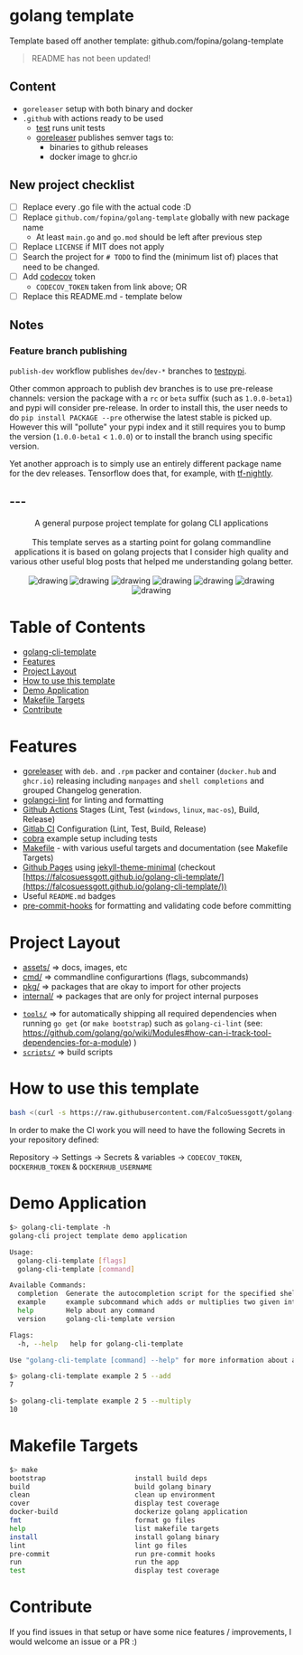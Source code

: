 # golang template

Template based off another template: github.com/fopina/golang-template

> README has not been updated!

## Content

* `goreleaser` setup with both binary and docker
* `.github` with actions ready to be used
    * [test](.github/workflows/test.yml) runs unit tests
    * [goreleaser](.github/workflows/goreleaser.yml) publishes semver tags to:
      * binaries to github releases
      * docker image to ghcr.io

## New project checklist

* [ ] Replace every .go file with the actual code :D
* [ ] Replace `github.com/fopina/golang-template` globally with new package name
    * At least `main.go` and `go.mod` should be left after previous step
* [ ] Replace `LICENSE` if MIT does not apply
* [ ] Search the project for `# TODO` to find the (minimum list of) places that need to be changed.
* [ ] Add [codecov](https://app.codecov.io/github/fopina/) token
    * `CODECOV_TOKEN` taken from link above; OR
* [ ] Replace this README.md - template below

## Notes

### Feature branch publishing

`publish-dev` workflow publishes `dev`/`dev-*` branches to [testpypi](https://test.pypi.org).

Other common approach to publish dev branches is to use pre-release channels: version the package with a `rc` or `beta` suffix (such as `1.0.0-beta1`) and pypi will consider pre-release. In order to install this, the user needs to do `pip install PACKAGE --pre` otherwise the latest stable is picked up.  
However this will "pollute" your pypi index and it still requires you to bump the version (`1.0.0-beta1` < `1.0.0`) or to install the branch using specific version.

Yet another approach is to simply use an entirely different package name for the dev releases. Tensorflow does that, for example, with [tf-nightly](https://pypi.org/project/tf-nightly/).

## ---

<div align="center">
A general purpose project template for golang CLI applications
<br>
<br>
This template serves as a starting point for golang commandline applications it is based on golang projects that I consider high quality and various other useful blog posts that helped me understanding golang better.
<br>
<br>
<img src="https://github.com/fopina/golang-template/actions/workflows/test.yml/badge.svg" alt="drawing"/>
<img src="https://github.com/fopina/golang-template/actions/workflows/lint.yml/badge.svg" alt="drawing"/>
<img src="https://pkg.go.dev/badge/github.com/fopina/golang-template.svg" alt="drawing"/>
<img src="https://codecov.io/gh/FalcoSuessgott/golang-cli-template/branch/main/graph/badge.svg" alt="drawing"/>
<img src="https://img.shields.io/github/v/release/FalcoSuessgott/golang-cli-template" alt="drawing"/>
<img src="https://img.shields.io/docker/pulls/falcosuessgott/golang-cli-template" alt="drawing"/>
<img src="https://img.shields.io/github/downloads/FalcoSuessgott/golang-cli-template/total.svg" alt="drawing"/>
</div>

# Table of Contents
<!--ts-->
   * [golang-cli-template](#golang-cli-template)
   * [Features](#features)
   * [Project Layout](#project-layout)
   * [How to use this template](#how-to-use-this-template)
   * [Demo Application](#demo-application)
   * [Makefile Targets](#makefile-targets)
   * [Contribute](#contribute)

<!-- Added by: morelly_t1, at: Tue 10 Aug 2021 08:54:24 AM CEST -->

<!--te-->

# Features
- [goreleaser](https://goreleaser.com/) with `deb.` and `.rpm` packer and container (`docker.hub` and `ghcr.io`) releasing including `manpages` and `shell completions` and grouped Changelog generation.
- [golangci-lint](https://golangci-lint.run/) for linting and formatting
- [Github Actions](.github/worflows) Stages (Lint, Test (`windows`, `linux`, `mac-os`), Build, Release) 
- [Gitlab CI](.gitlab-ci.yml) Configuration (Lint, Test, Build, Release)
- [cobra](https://cobra.dev/) example setup including tests
- [Makefile](Makefile) - with various useful targets and documentation (see Makefile Targets)
- [Github Pages](_config.yml) using [jekyll-theme-minimal](https://github.com/pages-themes/minimal) (checkout [https://falcosuessgott.github.io/golang-cli-template/](https://falcosuessgott.github.io/golang-cli-template/))
- Useful `README.md` badges
- [pre-commit-hooks](https://pre-commit.com/) for formatting and validating code before committing

# Project Layout
* [assets/](https://pkg.go.dev/github.com/fopina/golang-template/assets) => docs, images, etc
* [cmd/](https://pkg.go.dev/github.com/fopina/golang-template/cmd)  => commandline configurartions (flags, subcommands)
* [pkg/](https://pkg.go.dev/github.com/fopina/golang-template/pkg)  => packages that are okay to import for other projects
* [internal/](https://pkg.go.dev/github.com/fopina/golang-template/pkg)  => packages that are only for project internal purposes
- [`tools/`](tools/) => for automatically shipping all required dependencies when running `go get` (or `make bootstrap`) such as `golang-ci-lint` (see: https://github.com/golang/go/wiki/Modules#how-can-i-track-tool-dependencies-for-a-module)
)
- [`scripts/`](scripts/) => build scripts 

# How to use this template
```sh
bash <(curl -s https://raw.githubusercontent.com/FalcoSuessgott/golang-cli-template/master/install.sh)
```

In order to make the CI work you will need to have the following Secrets in your repository defined:

Repository  -> Settings -> Secrets & variables -> `CODECOV_TOKEN`, `DOCKERHUB_TOKEN` & `DOCKERHUB_USERNAME`

# Demo Application

```sh
$> golang-cli-template -h
golang-cli project template demo application

Usage:
  golang-cli-template [flags]
  golang-cli-template [command]

Available Commands:
  completion  Generate the autocompletion script for the specified shell
  example     example subcommand which adds or multiplies two given integers
  help        Help about any command
  version     golang-cli-template version

Flags:
  -h, --help   help for golang-cli-template

Use "golang-cli-template [command] --help" for more information about a command.
```

```sh
$> golang-cli-template example 2 5 --add
7

$> golang-cli-template example 2 5 --multiply
10
```

# Makefile Targets
```sh
$> make
bootstrap                      install build deps
build                          build golang binary
clean                          clean up environment
cover                          display test coverage
docker-build                   dockerize golang application
fmt                            format go files
help                           list makefile targets
install                        install golang binary
lint                           lint go files
pre-commit                     run pre-commit hooks
run                            run the app
test                           display test coverage
```

# Contribute
If you find issues in that setup or have some nice features / improvements, I would welcome an issue or a PR :)
